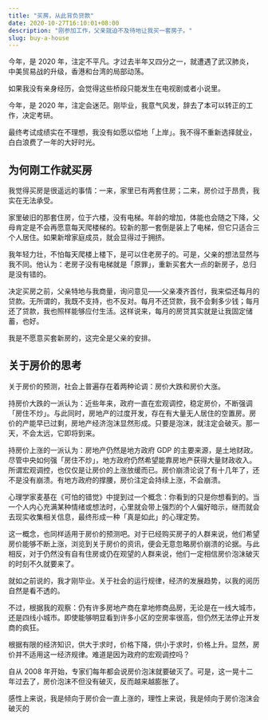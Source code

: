 ```yaml
---
title: "买房，从此背负贷款"
date: 2020-10-27T16:10:01+08:00
description: "刚参加工作，父亲就迫不及待地让我买一套房子。"
slug: buy-a-house
---
```


今年，是 2020 年，注定不平凡。才过去半年又四分之一，就遭遇了武汉肺炎，中美贸易战的升级，香港和台湾的局部动荡。

如果我没有亲身经历，会觉得这些桥段只能发生在电视剧或者小说里。

今年，是 2020 年，注定会迷茫。刚毕业，我意气风发，辞去了本可以转正的工作，决定考研。

最终考试成绩实在不理想，我没有如愿以偿地「上岸」。我不得不重新选择就业，白白浪费了一年的大好时光。

## 为何刚工作就买房

我觉得买房是很遥远的事情：一来，家里已有两套住房；二来，房价过于昂贵，我实在无法承受。

家里破旧的那套住房，位于六楼，没有电梯。年龄的增加，体能也会随之下降，父母肯定是不会再愿意每天爬楼梯的。较新的那一套倒是装上了电梯，但它只适合三个人居住。如果新增家庭成员，就会显得过于拥挤。

我年轻力壮，不怕每天爬楼上楼下，是可以住老房子的。可是，父亲的想法显然与我不同。他认为：老房子没有电梯就是「原罪」，重新买套大一点的新房子，总归是没有错的。

决定买房之前，父亲特地与我商量，询问意见——父亲凑齐首付，我来偿还每月的贷款。无所谓的，我既不支持，也不反对。每月不还贷款，我不会剩多少钱；每月还了贷款，我也照样能够应付生活。这样说来，每月的房贷其实就是让我固定储蓄，也好。

我是不愿意买套新房的，这完全是父亲的安排。

## 关于房价的思考

关于房价的预测，社会上普遍存在着两种论调：房价大跌和房价大涨。

持房价大跌的一派认为：近些年来，政府一直在宏观调控，稳定房价，不断强调「房住不炒」。与此同时，房地产的过度开发，存在有大量无人居住的空置房。房价的产能早已过剩，房地产经济泡沫显然形成。只要是泡沫，就注定会破灭。那一天，不会太远，它即将到来。

持房价上涨的一派认为：房地产仍然是地方政府 GDP 的主要来源，是土地财政。尽管中央如何强「房住不炒」，地方政府仍然希望能靠房地产获得大量财政收入。所谓宏观调控，也仅仅是让房价的上涨放缓而已。房价崩溃论说了有十几年了，还不是没有崩溃。有地方政府的撑腰，房价注定会持续上涨，不会崩溃。

心理学家麦基在《可怕的错觉》中提到过一个概念：你看到的只是你想看到的。当一个人内心充满某种情绪或想法时，心里就会带上强烈的个人偏好暗示，继而就会去现实收集相关信息，最终形成一种「真是如此」的心理定势。

这一概念，也同样适用于房价的预测吧。对于已经购买房子的人群来说，他们希望房价能够不断上涨，浏览到关于房价的资讯，便会无意忽略房价崩溃的论据。与此相反，对于仍然没有自有住房或仍在观望的人群来说，他们一定相信房价泡沫破灭的时刻不久就要来了。

就如之前说的，我才刚毕业。关于社会的运行规律，经济的发展趋势，以我的阅历自然是看不透的。

不过，根据我的观察：仍有许多房地产商在拿地修商品房，无论是在一线大城市，还是四线小城市。即使能够明显看到许多小区的空房率很高，但仍然无法停止开发商的疯狂。

根据有限的经济知识，供大于求时，价格下降，供小于求时，价格上升。显然，房价并不适用这一经济规律。难道是因为政府的宏观调控吗？

自从 2008 年开始，专家们每年都会说房价泡沫就要破灭了。可是，这一晃十二年过去了，房价泡沫不但没有破灭，反而越来越膨胀了。

感性上来说，我是倾向于房价会一直上涨的，理性上来说，我是倾向于房价泡沫会破灭的

